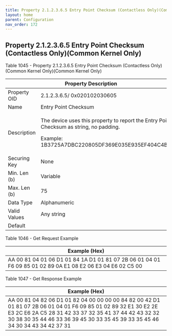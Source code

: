 ```yaml
---
title: Property 2.1.2.3.6.5 Entry Point Checksum (Contactless Only)(Common Kernel Only)
layout: home
parent: Configuration
nav_order: 172
---
```


## Property 2.1.2.3.6.5 Entry Point Checksum (Contactless Only)(Common Kernel Only)

Table 1045 - Property 2.1.2.3.6.5 Entry Point Checksum (Contactless
Only)(Common Kernel Only)(Common Kernel Only)

<table>
<colgroup>
<col style="width: 14%" />
<col style="width: 85%" />
</colgroup>
<thead>
<tr>
<th colspan="2">Property Description</th>
</tr>
</thead>
<tbody>
<tr>
<td>Property OID</td>
<td>2.1.2.3.6.5/ 0x020102030605</td>
</tr>
<tr>
<td>Name</td>
<td>Entry Point Checksum</td>
</tr>
<tr>
<td>Description</td>
<td><p>The device uses this property to report the Entry Point Checksum
as string, no padding.</p>
<p>Example: 1B3725A7DBC220805DF369E035E935EF404C4B71</p></td>
</tr>
<tr>
<td>Securing Key</td>
<td>None</td>
</tr>
<tr>
<td>Min. Len (b)</td>
<td>Variable</td>
</tr>
<tr>
<td>Max. Len (b)</td>
<td>75</td>
</tr>
<tr>
<td>Data Type</td>
<td>Alphanumeric</td>
</tr>
<tr>
<td>Valid Values</td>
<td>Any string</td>
</tr>
<tr>
<td>Default</td>
<td></td>
</tr>
</tbody>
</table>

Table 1046 - Get Request Example

| Example (Hex) |
|----|
| AA 00 81 04 01 06 D1 01 84 1A D1 01 81 07 2B 06 01 04 01 F6 09 85 01 02 89 0A E1 08 E2 06 E3 04 E6 02 C5 00 |

Table 1047 - Get Response Example

| Example (Hex) |
|----|
| AA 00 81 04 82 06 D1 01 82 04 00 00 00 00 84 82 00 42 D1 01 81 07 2B 06 01 04 01 F6 09 85 01 02 89 32 E1 30 E2 2E E3 2C E6 2A C5 28 31 42 33 37 32 35 41 37 44 42 43 32 32 30 38 30 35 44 46 33 36 39 45 30 33 35 45 39 33 35 45 46 34 30 34 43 34 42 37 31 |

##